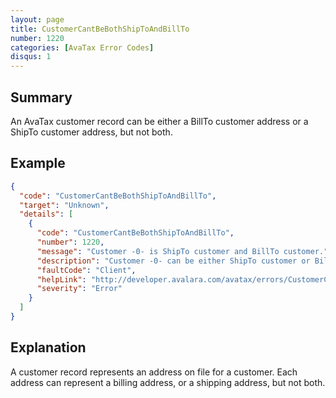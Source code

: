 ```yaml
---
layout: page
title: CustomerCantBeBothShipToAndBillTo
number: 1220
categories: [AvaTax Error Codes]
disqus: 1
---
```


## Summary

An AvaTax customer record can be either a BillTo customer address or a ShipTo customer address, but not both.

## Example

```json
{
  "code": "CustomerCantBeBothShipToAndBillTo",
  "target": "Unknown",
  "details": [
    {
      "code": "CustomerCantBeBothShipToAndBillTo",
      "number": 1220,
      "message": "Customer -0- is ShipTo customer and BillTo customer.",
      "description": "Customer -0- can be either ShipTo customer or BillTo customer, but not both.",
      "faultCode": "Client",
      "helpLink": "http://developer.avalara.com/avatax/errors/CustomerCantBeBothShipToAndBillTo",
      "severity": "Error"
    }
  ]
}
```

## Explanation

A customer record represents an address on file for a customer.  Each address can represent a billing address, or a shipping address, but not both.